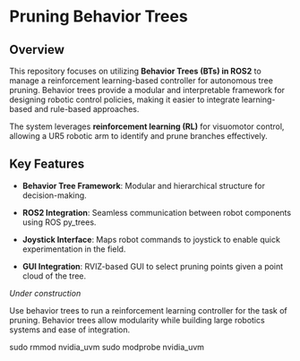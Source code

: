 # Pruning Behavior Trees



## Overview



This repository focuses on utilizing **Behavior Trees (BTs) in ROS2** to manage a reinforcement learning-based controller for autonomous tree pruning. Behavior trees provide a modular and interpretable framework for designing robotic control policies, making it easier to integrate learning-based and rule-based approaches.



The system leverages **reinforcement learning (RL)** for visuomotor control, allowing a UR5 robotic arm to identify and prune branches effectively.



## Key Features



- **Behavior Tree Framework**: Modular and hierarchical structure for decision-making.

- **ROS2 Integration**: Seamless communication between robot components using ROS py_trees.

- **Joystick Interface**: Maps robot commands to joystick to enable quick experimentation in the field.

- **GUI Integration**: RVIZ-based GUI to select pruning points given a point cloud of the tree.





*Under construction*

Use behavior trees to run a reinforcement learning controller for the task of pruning. Behavior trees allow modularity while building large robotics systems and ease of integration.

sudo rmmod nvidia_uvm
sudo modprobe nvidia_uvm
